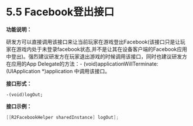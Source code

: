 # 5.5 Facebook登出接口



**功能说明：**

研发方可以直接调用该接口来让当前玩家在游戏登出Facebook\(该接口只是让玩家在游戏内处于未登录facebook状态,并不是让其在设备客户端的Facebook应用中登出\)。强烈建议研发方在玩家退出游戏的时候调用该接口，同时也建议研发方在应用的App Delegate的方法：- \(void\)applicationWillTerminate:\(UIApplication \*\)application 中调用该接口。

**接口形式：**

```text
-(void)logOut;
```

**接口示例：**

```objectivec
[[R2FacebookHelper sharedInstance] logOut];
```

